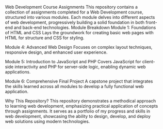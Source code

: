 Web Development Course Assignments
This repository contains a collection of assignments completed for a Web Development course, structured into various modules. Each module delves into different aspects of web development, progressively building a solid foundation in both front-end and back-end technologies.
Module Breakdown
Module 1: Foundations of HTML and CSS
Lays the groundwork for creating basic web pages with HTML for structure and CSS for styling.

Module 4: Advanced Web Design
Focuses on complex layout techniques, responsive design, and enhanced user experience.

Module 5: Introduction to JavaScript and PHP
Covers JavaScript for client-side interactivity and PHP for server-side logic, enabling dynamic web applications.

Module 6: Comprehensive Final Project
A capstone project that integrates the skills learned across all modules to develop a fully functional web application.

Why This Repository?
This repository demonstrates a methodical approach to learning web development, emphasizing practical application of concepts through assignments. It serves as a portfolio of my progress and skills in web development, showcasing the ability to design, develop, and deploy web solutions using modern technologies.

